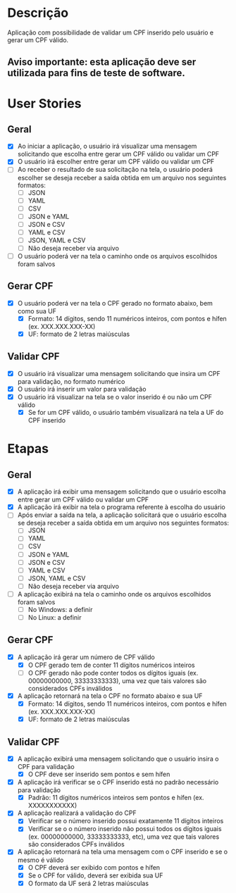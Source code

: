 # Descrição

Aplicação com possibilidade de validar um CPF inserido pelo usuário e gerar um CPF válido.

## Aviso importante: esta aplicação deve ser utilizada para fins de teste de software.

# User Stories

## Geral

 - [X] Ao iniciar a aplicação, o usuário irá visualizar uma mensagem solicitando que escolha entre gerar um CPF válido ou validar um CPF
 - [X] O usuário irá escolher entre gerar um CPF válido ou validar um CPF
 - [ ] Ao receber o resultado de sua solicitação na tela, o usuário poderá escolher se deseja receber a saída obtida em um arquivo nos seguintes formatos:
    - [ ] JSON
    - [ ] YAML
    - [ ] CSV
    - [ ] JSON e YAML
    - [ ] JSON e CSV
    - [ ] YAML e CSV
    - [ ] JSON, YAML e CSV
    - [ ] Não deseja receber via arquivo
- [ ] O usuário poderá ver na tela o caminho onde os arquivos escolhidos foram salvos

## Gerar CPF

- [X] O usuário poderá ver na tela o CPF gerado no formato abaixo, bem como sua UF
    - [X] Formato: 14 dígitos, sendo 11 numéricos inteiros, com pontos e hífen (ex. XXX.XXX.XXX-XX)
    - [X] UF: formato de 2 letras maiúsculas

## Validar CPF

- [X] O usuário irá visualizar uma mensagem solicitando que insira um CPF para validação, no formato numérico
- [X] O usuário irá inserir um valor para validação
- [X] O usuário irá visualizar na tela se o valor inserido é ou não um CPF válido
    - [X] Se for um CPF válido, o usuário também visualizará na tela a UF do CPF inserido

# Etapas

## Geral

- [X] A aplicação irá exibir uma mensagem solicitando que o usuário escolha entre gerar um CPF válido ou validar um CPF
- [X] A aplicação irá exibir na tela o programa referente à escolha do usuário
- [ ] Após enviar a saída na tela, a aplicação solicitará que o usuário escolha se deseja receber a saída obtida em um arquivo nos seguintes formatos:
    - [ ] JSON
    - [ ] YAML
    - [ ] CSV
    - [ ] JSON e YAML
    - [ ] JSON e CSV
    - [ ] YAML e CSV
    - [ ] JSON, YAML e CSV
    - [ ] Não deseja receber via arquivo
- [ ] A aplicação exibirá na tela o caminho onde os arquivos escolhidos foram salvos
    - [ ] No Windows: a definir
    - [ ] No Linux: a definir

## Gerar CPF

- [X] A aplicação irá gerar um número de CPF válido
    - [X] O CPF gerado tem de conter 11 dígitos numéricos inteiros
    - [ ] O CPF gerado não pode conter todos os dígitos iguais (ex. 00000000000, 33333333333), uma vez que tais valores são considerados CPFs inválidos
- [X] A aplicação retornará na tela o CPF no formato abaixo e sua UF
    - [X] Formato: 14 dígitos, sendo 11 numéricos inteiros, com pontos e hífen (ex. XXX.XXX.XXX-XX)
    - [X] UF: formato de 2 letras maiúsculas

## Validar CPF

- [X] A aplicação exibirá uma mensagem solicitando que o usuário insira o CPF para validação
    - [X] O CPF deve ser inserido sem pontos e sem hífen
- [X] A aplicação irá verificar se o CPF inserido está no padrão necessário para validação
    - [X] Padrão: 11 dígitos numéricos inteiros sem pontos e hífen (ex. XXXXXXXXXXX)
- [X] A aplicação realizará a validação do CPF
    - [X] Verificar se o número inserido possui exatamente 11 dígitos inteiros
    - [X] Verificar se o o número inserido não possui todos os dígitos iguais (ex. 00000000000, 33333333333, etc), uma vez que tais valores são considerados CPFs inválidos
- [X] A aplicação retornará na tela uma mensagem com o CPF inserido e se o mesmo é válido
    - [X] O CPF deverá ser exibido com pontos e hífen
    - [X] Se o CPF for válido, deverá ser exibida sua UF
    - [X] O formato da UF será 2 letras maiúsculas
